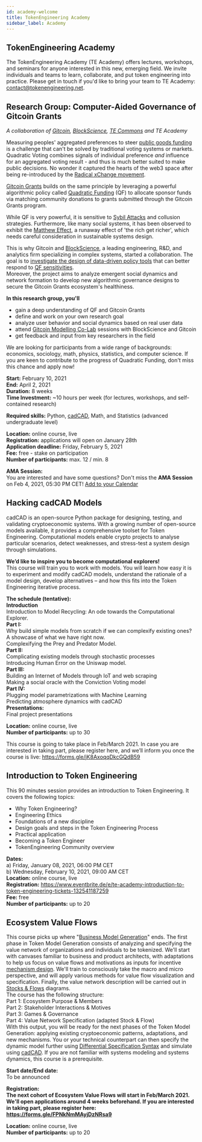 ```yaml
---
id: academy-welcome
title: TokenEngineering Academy
sidebar_label: Academy
---
```

## TokenEngineering Academy

The TokenEngineering Academy (TE Academy) offers lectures, workshops, and seminars for anyone interested in this new, emerging field. We invite individuals and teams to learn, collaborate, and put token engineering into practice. Please get in touch if you'd like to bring your team to TE Academy: <contact@tokenengineering.net>.  


## Research Group: Computer-Aided Governance of Gitcoin Grants

*A collaboration of [Gitcoin](https://gitcoin.co/), [BlockScience](https://block.science/), [TE Commons](https://tecommons.org/) and TE Academy*  

Measuring peoples' aggregated preferences to steer [public goods funding](https://vitalik.ca/general/2019/12/07/quadratic.html) is a challenge that can't be solved by traditional voting systems or markets.  
Quadratic Voting combines signals of individual preference *and* influence for an aggregated voting result - and thus is much better suited to make public decisions.
No wonder it captured the hearts of the web3 space after being re-introduced by the [Radical xChange movement](https://www.radicalxchange.org/).

[Gitcoin Grants](https://gitcoin.co/grants/) builds on the same principle by leveraging a powerful algorithmic policy called [Quadratic Funding](https://wtfisqf.com/?grant=&grant=&grant=&grant=&match=1000) (QF) to allocate sponsor funds via matching community donations to grants submitted through the Gitcoin Grants program. 

While QF is very powerful, it is sensitive to [Sybil Attacks](https://en.wikipedia.org/wiki/Quadratic_voting#Sybil_Attacks) and collusion strategies. Furthermore, like many social systems, it has been observed to exhibit the [Matthew Effect](https://en.wikipedia.org/wiki/Matthew_effect), a runaway effect of 'the rich get richer', which needs careful consideration in sustainable systems design.

This is why Gitcoin and [BlockScience](https://block.science/), a leading engineering, R&D, and analytics firm specializing in complex systems, started a collaboration. The goal is to [investigate the design of data-driven policy tools](https://medium.com/block-science/towards-computer-aided-governance-of-gitcoin-grants-730de7bcdbef) that can better respond to [QF sensitivities](https://medium.com/block-science/colluding-communities-or-new-markets-f64194a1b754).  
Moreover, the project aims to analyze emergent social dynamics and network formation to develop new algorithmic governance designs to secure the Gitcoin Grants ecosystem's healthiness.

**In this research group, you'll**
* gain a deep understanding of QF and Gitcoin Grants
* define and work on your own research goal
* analyze user behavior and social dynamics based on real user data
* attend [Gitcoin Modelling Co-Lab](https://www.notion.so/Gitcoin-Modelling-Co-Lab-TL-DR-dba6e25863a1413a81e75f989f4a1f67) sessions with BlockScience and Gitcoin
* get feedback and input from key researchers in the field

We are looking for participants from a wide range of backgrounds: economics, sociology, math, physics, statistics, and computer science.
If you are keen to contribute to the progress of Quadratic Funding, don't miss this chance and apply now!  

**Start:** February 10, 2021  
**End:** April 2, 2021  
**Duration:** 8 weeks  
**Time Investment:** ~10 hours per week (for lectures, workshops, and self-contained research)  

**Required skills:** Python, [cadCAD](https://cadcad.org/), Math, and Statistics (advanced undergraduate level)  

**Location:** online course, live  
**Registration:** applications will open on January 28th  
**Application deadline:** Friday, February 5, 2021  
**Fee:** free - stake on participation  
**Number of participants:**  max. 12 / min. 8  

**AMA Session:**  
You are interested and have some questions? Don't miss the **AMA Session**  
on Feb 4, 2021, 05:30 PM CET! [Add to your Calendar](https://calendar.google.com/event?action=TEMPLATE&tmeid=MmhvNnRmbXZqbzhlZHZzZGc5bG41MWsxNjYgNW1rZXAxYWQxajg2MGs2ZzdpN2ZyOHBscTBAZw&tmsrc=5mkep1ad1j860k6g7i7fr8plq0%40group.calendar.google.com)

## Hacking cadCAD Models

cadCAD is an open-source Python package for designing, testing, and validating cryptoeconomic systems. With a growing number of open-source models available, it provides a comprehensive toolset for Token Engineering.
Computational models enable crypto projects to analyse particular scenarios, detect weaknesses, and stress-test a system design through simulations.

**We’d like to inspire you to become computational explorers!**  
This course will train you to work with models.
You will learn how easy it is to experiment and modify cadCAD models, understand the rationale of a model design, develop alternatives – and how this fits into the Token Engineering iterative process.

**The schedule (tentative):**  
**Introduction**  
Introduction to Model Recycling: An ode towards the Computational Explorer.  
**Part I:**  
Why build simple models from scratch if we can complexify existing ones? A showcase of what we have right now.  
Complexifying the Prey and Predator Model.  
**Part II:**  
Complicating existing models through stochastic processes  
Introducing Human Error on the Uniswap model.  
**Part III:**  
Building an Internet of Models through IoT and web scraping  
Making a social oracle with the Conviction Voting model  
**Part IV:**  
Plugging model parametrizations with Machine Learning  
Predicting atmosphere dynamics with cadCAD  
**Presentations:**  
Final project presentations  

**Location:** online course, live  
**Number of participants:** up to 30  

This course is going to take place in Feb/March 2021. In case you are interested in taking part, please register here, and we’ll inform you once the course is live: https://forms.gle/jK8AxoqqDkcGQdB59  
 


## Introduction to Token Engineering

This 90 minutes session provides an introduction to Token Engineering. It covers the following topics:  
- Why Token Engineering?
- Engineering Ethics
- Foundations of a new discipline
- Design goals and steps in the Token Engineering Process
- Practical application
- Becoming a Token Engineer
- TokenEngineering Community overview
  
**Dates:**  
a) Friday, January 08, 2021, 06:00 PM CET  
b) Wednesday, February 10, 2021, 09:00 AM CET  
**Location:** online course, live  
**Registration:** https://www.eventbrite.de/e/te-academy-introduction-to-token-engineering-tickets-132541187259  
**Fee:** free  
**Number of participants:** up to 20  

## Ecosystem Value Flows

This course picks up where "[Business Model Generation](https://en.wikipedia.org/wiki/Business_Model_Canvas#cite_note-Osterwalder2010-3)" ends. The first phase in Token Model Generation consists of analyzing and specifying the value network of organizations and individuals to be tokenized. We'll start with canvases familiar to business and product architects, with adaptations to help us focus on value flows and motivations as inputs for incentive [mechanism design](https://en.wikipedia.org/wiki/Mechanism_design). We'll train to consciously take the macro and micro perspective, and will apply various methods for value flow visualization and specification. Finally, the value network description will be carried out in [Stocks & Flows](https://systemic2016.wordpress.com/system-dynamics-stock-and-flow-modelling/) diagrams.  
The course has the following structure:  
Part 1: Ecosystem Purpose & Members  
Part 2: Stakeholder Interactions & Motives  
Part 3: Games & Governance  
Part 4: Value Network Specification (adapted Stock & Flow)  
With this output, you will be ready for the next phases of the Token Model Generation: applying existing cryptoeconomic patterns, adaptations, and new mechanisms. You or your technical counterpart can then specify the dynamic model further using [Differential Specification Syntax](https://community.cadcad.org/t/differential-specification-syntax-key/31) and simulate using [cadCAD](https://cadcad.org/). If you are not familiar with systems modeling and systems dynamics, this course is a prerequisite.     

**Start date/End date:**  
To be announced  

**Registration:  
The next cohort of Ecosystem Value Flows will start in Feb/March 2021. We'll open applications around 4 weeks beforehand. 
If you are interested in taking part, please register here: https://forms.gle/FPNkNmMAyjDzNRsa9**

**Location:** online course, live  
**Number of participants:** up to 20   





